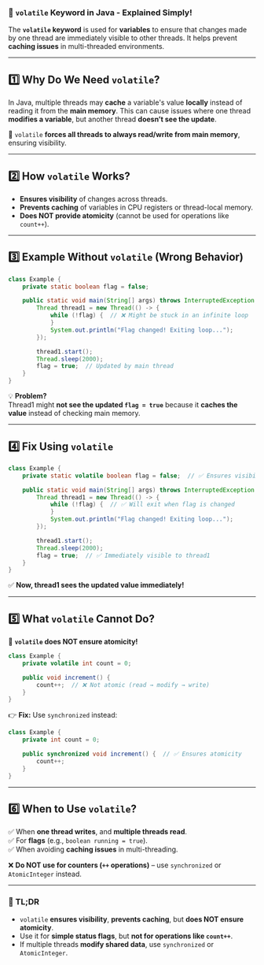 ### **🚀 `volatile` Keyword in Java - Explained Simply!**  

The **`volatile` keyword** is used for **variables** to ensure that changes made by one thread are immediately visible to other threads. It helps prevent **caching issues** in multi-threaded environments.

---

## **1️⃣ Why Do We Need `volatile`?**
In Java, multiple threads may **cache** a variable's value **locally** instead of reading it from the **main memory**. This can cause issues where one thread **modifies a variable**, but another thread **doesn’t see the update**.

🔹 `volatile` **forces all threads to always read/write from main memory**, ensuring visibility.

---

## **2️⃣ How `volatile` Works?**
- **Ensures visibility** of changes across threads.
- **Prevents caching** of variables in CPU registers or thread-local memory.
- **Does NOT provide atomicity** (cannot be used for operations like `count++`).

---

## **3️⃣ Example Without `volatile` (Wrong Behavior)**
```java
class Example {
    private static boolean flag = false;

    public static void main(String[] args) throws InterruptedException {
        Thread thread1 = new Thread(() -> {
            while (!flag) {  // ❌ Might be stuck in an infinite loop
            }
            System.out.println("Flag changed! Exiting loop...");
        });

        thread1.start();
        Thread.sleep(2000);
        flag = true;  // Updated by main thread
    }
}
```
💡 **Problem?**  
Thread1 might **not see the updated `flag = true`** because it **caches the value** instead of checking main memory.

---

## **4️⃣ Fix Using `volatile`**
```java
class Example {
    private static volatile boolean flag = false;  // ✅ Ensures visibility

    public static void main(String[] args) throws InterruptedException {
        Thread thread1 = new Thread(() -> {
            while (!flag) {  // ✅ Will exit when flag is changed
            }
            System.out.println("Flag changed! Exiting loop...");
        });

        thread1.start();
        Thread.sleep(2000);
        flag = true;  // ✅ Immediately visible to thread1
    }
}
```
✅ **Now, thread1 sees the updated value immediately!**

---

## **5️⃣ What `volatile` Cannot Do?**
🚨 **`volatile` does NOT ensure atomicity!**  
```java
class Example {
    private volatile int count = 0;

    public void increment() {
        count++;  // ❌ Not atomic (read → modify → write)
    }
}
```
👉 **Fix:** Use `synchronized` instead:
```java
class Example {
    private int count = 0;

    public synchronized void increment() {  // ✅ Ensures atomicity
        count++;
    }
}
```

---

## **6️⃣ When to Use `volatile`?**
✅ When **one thread writes**, and **multiple threads read**.  
✅ For **flags** (e.g., `boolean running = true`).  
✅ When avoiding **caching issues** in multi-threading.

❌ **Do NOT use for counters (`++` operations)** – use `synchronized` or `AtomicInteger` instead.

---

### **🚀 TL;DR**
- `volatile` **ensures visibility**, **prevents caching**, but **does NOT ensure atomicity**.
- Use it for **simple status flags**, but **not for operations like `count++`**.
- If multiple threads **modify shared data**, use `synchronized` or `AtomicInteger`.
